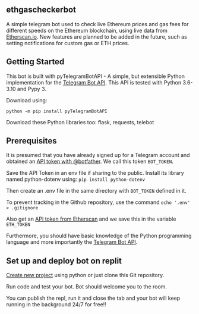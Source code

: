 ## ethgascheckerbot

A simple telegram bot used to check live Ethereum prices and gas fees for different speeds on the Ethereum blockchain, using live data from [Etherscan.io](https://etherscan.io/). New features are planned to be added in the future, such as setting notifications for custom gas or ETH prices.

## Getting Started

This bot is built with pyTelegramBotAPI - A simple, but extensible Python implementation for the [Telegram Bot API](https://core.telegram.org/bots/api). This API is tested with Python 3.6-3.10 and Pypy 3. 

Download using:

`python -m pip install pyTelegramBotAPI`

Download these Python libraries too: flask, requests, telebot

## Prerequisites
It is presumed that you have already signed up for a Telegram account and obtained an [API token with @botfather](https://core.telegram.org/bots#botfather). We call this token `BOT_TOKEN`.

Save the API Token in an env file if sharing to the public. Install its library named python-dotenv using: `pip install python-dotenv` 

Then create an .env file in the same directory with `BOT_TOKEN` defined in it.

To prevent tracking in the Github repository, use the command `echo '.env' > .gitignore`

Also get an [API token from Etherscan](https://etherscan.io/apis) and we save this in the variable `ETH_TOKEN`

Furthermore, you should have basic knowledge of the Python programming language and more importantly the [Telegram Bot API](https://core.telegram.org/bots/api).

## Set up and deploy bot on replit
[Create new project](https://replit.com/~) using python or just clone this Git repository.

Run code and test your bot. Bot should welcome you to the room.

You can publish the repl, run it and close the tab and your bot will keep running in the background 24/7 for free!!